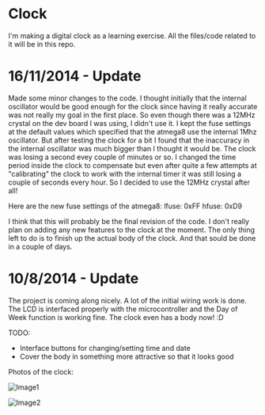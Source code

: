 Clock
======

I'm making a digital clock as a learning exercise. All the files/code related to it will be in this repo.


16/11/2014 - Update
====================

Made some minor changes to the code. I thought initially that the internal oscillator would be good enough
for the clock since having it really accurate was not really my goal in the first place. So even though
there was a 12MHz crystal on the dev board I was  using, I didn't use it. I kept the fuse settings at the
default values which specified that the atmega8 use the internal 1Mhz oscillator. But after testing
the clock for a bit I found that the inaccuracy in the internal oscillator was much bigger than I thought
it would be. The clock was losing a second evey couple of minutes or so. I changed the time period inside
the clock to compensate but even after quite a few attempts at "calibrating" the clock to work with the 
internal timer it was still losing a couple of seconds every hour. So I decided to use the 12MHz crystal
after all! 

Here are the new fuse settings of the atmega8:
lfuse: 0xFF
hfuse: 0xD9

I think that this will probably be the final revision of the code. I don't really plan on adding any new
features to the clock at the moment. The only thing left to do is to finish up the actual body of the
clock. And that sould be done in a couple of days. 


10/8/2014 - Update
===================

The project is coming along nicely. A lot of the initial wiring work is done. The LCD is interfaced properly with the
microcontroller and the Day of Week function is working fine. The clock even has a body now! :D 

TODO:
 * Interface buttons for changing/setting time and date
 * Cover the body in something more attractive so that it looks good

Photos of the clock:

![Image1](http://i.imgur.com/jBAIYdC.jpg)

![Image2](http://i.imgur.com/cZot5nH.jpg)
